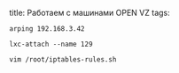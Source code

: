 title: Работаем с машинами OPEN VZ
tags: 

```
arping 192.168.3.42
```
```
lxc-attach --name 129
```
```
vim /root/iptables-rules.sh 
```
